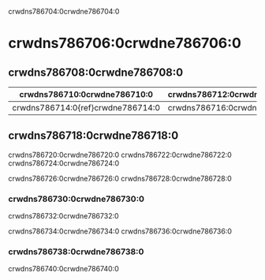 crwdns786704:0crwdne786704:0
# crwdns786706:0crwdne786706:0

## crwdns786708:0crwdne786708:0

| crwdns786710:0crwdne786710:0      | crwdns786712:0crwdne786712:0 |
| --------------------------------- | ---------------------------- |
| crwdns786714:0{ref}crwdne786714:0 | crwdns786716:0crwdne786716:0 |

## crwdns786718:0crwdne786718:0
crwdns786720:0crwdne786720:0 crwdns786722:0crwdne786722:0 crwdns786724:0crwdne786724:0

crwdns786726:0crwdne786726:0 crwdns786728:0crwdne786728:0

### crwdns786730:0crwdne786730:0

crwdns786732:0crwdne786732:0

crwdns786734:0crwdne786734:0 crwdns786736:0crwdne786736:0

### crwdns786738:0crwdne786738:0

crwdns786740:0crwdne786740:0
